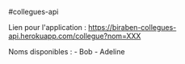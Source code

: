 #collegues-api

Lien pour l'application : https://biraben-collegues-api.herokuapp.com/collegue?nom=XXX

Noms disponibles :
    - Bob
    - Adeline
    
    
